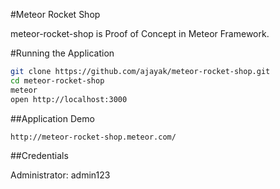 #Meteor Rocket Shop

meteor-rocket-shop is Proof of Concept in Meteor Framework.

#Running the Application


```bash
git clone https://github.com/ajayak/meteor-rocket-shop.git
cd meteor-rocket-shop
meteor
open http://localhost:3000
```

##Application Demo

`http://meteor-rocket-shop.meteor.com/`

##Credentials

Administrator: admin123